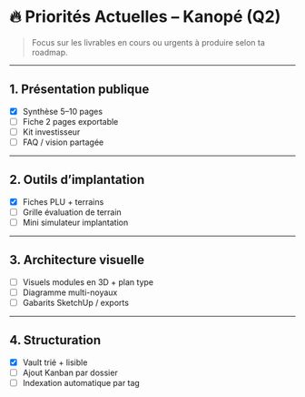 # 🔥 Priorités Actuelles – Kanopé (Q2)

> Focus sur les livrables en cours ou urgents à produire selon ta roadmap.

---

## 1. Présentation publique

- [x] Synthèse 5–10 pages
- [ ] Fiche 2 pages exportable
- [ ] Kit investisseur
- [ ] FAQ / vision partagée

---

## 2. Outils d’implantation

- [x] Fiches PLU + terrains
- [ ] Grille évaluation de terrain
- [ ] Mini simulateur implantation

---

## 3. Architecture visuelle

- [ ] Visuels modules en 3D + plan type
- [ ] Diagramme multi-noyaux
- [ ] Gabarits SketchUp / exports

---

## 4. Structuration

- [x] Vault trié + lisible
- [ ] Ajout Kanban par dossier
- [ ] Indexation automatique par tag
